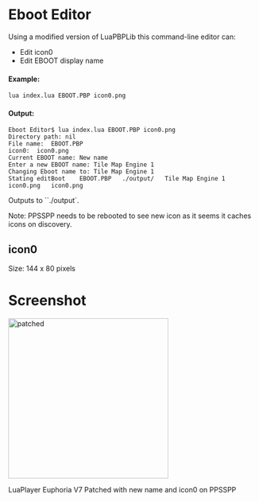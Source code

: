 # Eboot Editor

Using a modified version of LuaPBPLib this command-line editor can:

- Edit icon0
- Edit EBOOT display name

#### Example:

```
lua index.lua EBOOT.PBP icon0.png 
```

#### Output:

```
Eboot Editor$ lua index.lua EBOOT.PBP icon0.png 
Directory path:	nil
File name:	EBOOT.PBP
icon0:	icon0.png
Current EBOOT name:	New name
Enter a new EBOOT name: Tile Map Engine 1
Changing Eboot name to: Tile Map Engine 1
Stating editBoot	EBOOT.PBP	./output/	Tile Map Engine 1	icon0.png	icon0.png
```

Outputs to ``./output`.

Note: PPSSPP needs to be rebooted to see new icon as it seems it caches icons on discovery.

## icon0

Size: 144 x 80 pixels

# Screenshot

<img width="322" alt="patched" src="https://user-images.githubusercontent.com/950825/229311749-7cf9a713-2b9d-4b40-b5ea-d0edf962a002.png">

LuaPlayer Euphoria V7 Patched with new name and icon0 on PPSSPP
